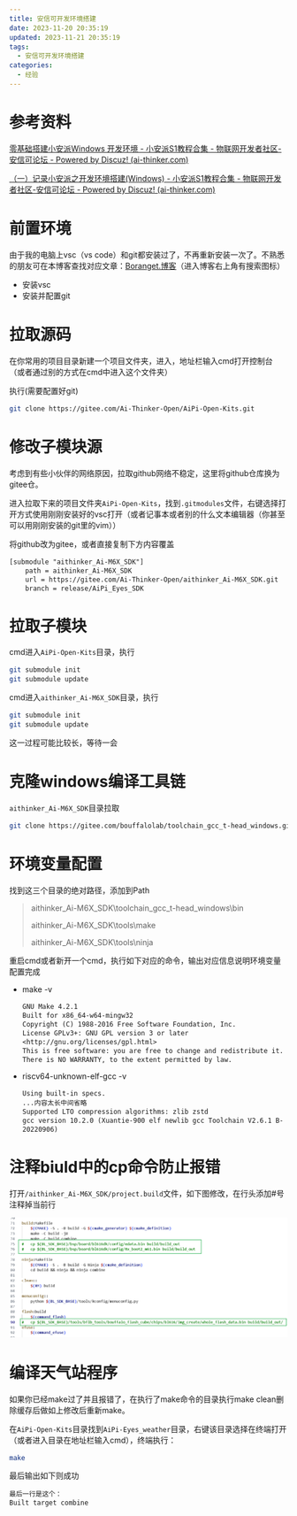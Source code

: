 ```yaml
---
title: 安信可开发环境搭建
date: 2023-11-20 20:35:19
updated: 2023-11-21 20:35:19
tags:
  - 安信可开发环境搭建
categories:
  - 经验
---
```


# 参考资料

[零基础搭建小安派Windows 开发环境 - 小安派S1教程合集 - 物联网开发者社区-安信可论坛 - Powered by Discuz! (ai-thinker.com)](http://bbs.ai-thinker.com/forum.php?mod=viewthread&tid=282&extra=page%3D2&_dsign=7fea3002)

[（一）记录小安派之开发环境搭建(Windows) - 小安派S1教程合集 - 物联网开发者社区-安信可论坛 - Powered by Discuz! (ai-thinker.com)](http://bbs.ai-thinker.com/forum.php?mod=viewthread&tid=520&extra=&page=1&_dsign=c402de45)

# 前置环境

由于我的电脑上vsc（vs code）和git都安装过了，不再重新安装一次了。不熟悉的朋友可在本博客查找对应文章：[Boranget.博客](https://boranget.github.io/)（进入博客右上角有搜索图标）

- 安装vsc
- 安装并配置git

# 拉取源码

在你常用的项目目录新建一个项目文件夹，进入，地址栏输入cmd打开控制台（或者通过别的方式在cmd中进入这个文件夹）

执行(需要配置好git)

```bash
git clone https://gitee.com/Ai-Thinker-Open/AiPi-Open-Kits.git
```

# 修改子模块源

考虑到有些小伙伴的网络原因，拉取github网络不稳定，这里将github仓库换为gitee仓。

进入拉取下来的项目文件夹`AiPi-Open-Kits`，找到`.gitmodules`文件，右键选择打开方式使用刚刚安装好的vsc打开（或者记事本或者别的什么文本编辑器（你甚至可以用刚刚安装的git里的vim））

将github改为gitee，或者直接复制下方内容覆盖

```
[submodule "aithinker_Ai-M6X_SDK"]
	path = aithinker_Ai-M6X_SDK
	url = https://gitee.com/Ai-Thinker-Open/aithinker_Ai-M6X_SDK.git
	branch = release/AiPi_Eyes_SDK
```

# 拉取子模块

cmd进入`AiPi-Open-Kits`目录，执行

```bash
git submodule init
git submodule update
```

cmd进入`aithinker_Ai-M6X_SDK`目录，执行

```bash
git submodule init
git submodule update
```

这一过程可能比较长，等待一会

# 克隆windows编译工具链

`aithinker_Ai-M6X_SDK`目录拉取

```bash
git clone https://gitee.com/bouffalolab/toolchain_gcc_t-head_windows.git
```

# 环境变量配置

找到这三个目录的绝对路径，添加到Path

> aithinker_Ai-M6X_SDK\toolchain_gcc_t-head_windows\bin 
>
> aithinker_Ai-M6X_SDK\tools\make 
>
> aithinker_Ai-M6X_SDK\tools\ninja

重启cmd或者新开一个cmd，执行如下对应的命令，输出对应信息说明环境变量配置完成

- make -v

  ```
  GNU Make 4.2.1
  Built for x86_64-w64-mingw32
  Copyright (C) 1988-2016 Free Software Foundation, Inc.
  License GPLv3+: GNU GPL version 3 or later <http://gnu.org/licenses/gpl.html>
  This is free software: you are free to change and redistribute it.
  There is NO WARRANTY, to the extent permitted by law.
  ```

- riscv64-unknown-elf-gcc -v

  ```
  Using built-in specs.
  ...内容太长中间省略
  Supported LTO compression algorithms: zlib zstd
  gcc version 10.2.0 (Xuantie-900 elf newlib gcc Toolchain V2.6.1 B-20220906)
  ```

# 注释biuld中的cp命令防止报错

打开`/aithinker_Ai-M6X_SDK/project.build`文件，如下图修改，在行头添加#号注释掉当前行

![image-20231120211901902](安信可开发环境搭建/image-20231120211901902.png)

# 编译天气站程序

如果你已经make过了并且报错了，在执行了make命令的目录执行make clean删除缓存后做如上修改后重新make。

在`AiPi-Open-Kits`目录找到`AiPi-Eyes_weather`目录，右键该目录选择在终端打开（或者进入目录在地址栏输入cmd），终端执行：

```bash
make
```

最后输出如下则成功

```
最后一行是这个：
Built target combine
```



